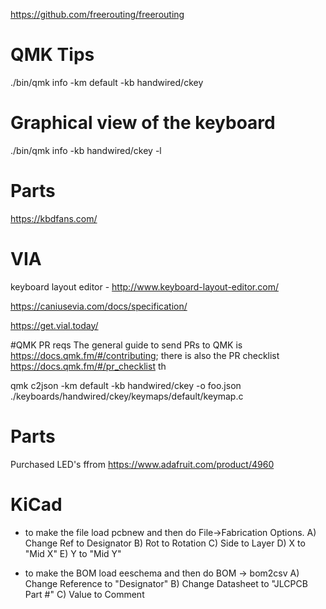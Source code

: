 https://github.com/freerouting/freerouting


# QMK Tips
./bin/qmk info -km default -kb handwired/ckey

# Graphical view of the keyboard
./bin/qmk info -kb handwired/ckey -l

# Parts
https://kbdfans.com/

# VIA
keyboard layout editor - http://www.keyboard-layout-editor.com/

https://caniusevia.com/docs/specification/

https://get.vial.today/

#QMK PR reqs
The general guide to send PRs to QMK is https://docs.qmk.fm/#/contributing; there is also the PR checklist https://docs.qmk.fm/#/pr_checklist th

qmk c2json -km default -kb handwired/ckey -o foo.json ./keyboards/handwired/ckey/keymaps/default/keymap.c


# Parts 
Purchased LED's ffrom https://www.adafruit.com/product/4960


# KiCad
 - to make the file load pcbnew and then do File->Fabrication Options. 
	A) Change Ref to Designator
	B) Rot to Rotation
	C) Side to Layer
	D) X to "Mid X"
	E) Y to "Mid Y"
 
 - to make the BOM load eeschema and then do BOM -> bom2csv
	A) Change Reference to "Designator"
	B) Change Datasheet to "JLCPCB Part #"
	C) Value to Comment